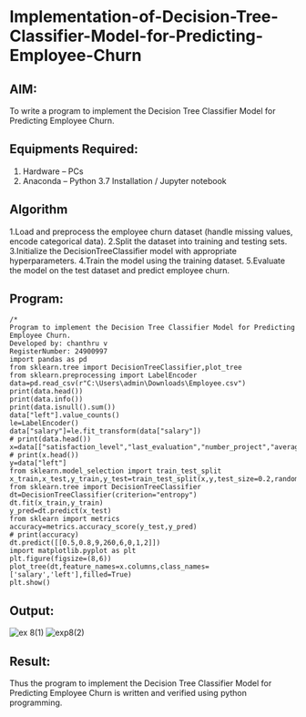 # Implementation-of-Decision-Tree-Classifier-Model-for-Predicting-Employee-Churn

## AIM:
To write a program to implement the Decision Tree Classifier Model for Predicting Employee Churn.

## Equipments Required:
1. Hardware – PCs
2. Anaconda – Python 3.7 Installation / Jupyter notebook

## Algorithm
1.Load and preprocess the employee churn dataset (handle missing values, encode categorical data).
2.Split the dataset into training and testing sets.
3.Initialize the DecisionTreeClassifier model with appropriate hyperparameters.
4.Train the model using the training dataset.
5.Evaluate the model on the test dataset and predict employee churn. 

## Program:
```
/*
Program to implement the Decision Tree Classifier Model for Predicting Employee Churn.
Developed by: chanthru v
RegisterNumber: 24900997
import pandas as pd
from sklearn.tree import DecisionTreeClassifier,plot_tree
from sklearn.preprocessing import LabelEncoder
data=pd.read_csv(r"C:\Users\admin\Downloads\Employee.csv")
print(data.head())
print(data.info())
print(data.isnull().sum())
data["left"].value_counts()
le=LabelEncoder()
data["salary"]=le.fit_transform(data["salary"])
# print(data.head())
x=data[["satisfaction_level","last_evaluation","number_project","average_montly_hours","time_sprmd_company","work_accident","promotion_last_5years","salary"]]
# print(x.head()) 
y=data["left"]
from sklearn.model_selection import train_test_split
x_train,x_test,y_train,y_test=train_test_split(x,y,test_size=0.2,random_state=100)
from sklearn.tree import DecisionTreeClassifier
dt=DecisionTreeClassifier(criterion="entropy")
dt.fit(x_train,y_train)
y_pred=dt.predict(x_test)
from sklearn import metrics
accuracy=metrics.accuracy_score(y_test,y_pred)
# print(accuracy)
dt.predict([[0.5,0.8,9,260,6,0,1,2]])
import matplotlib.pyplot as plt
plt.figure(figsize=(8,6))
plot_tree(dt,feature_names=x.columns,class_names=['salary','left'],filled=True)
plt.show()
```


## Output:
![ex 8(1)](https://github.com/user-attachments/assets/89c31021-889e-4f03-9982-458ed6d980a3)
![exp8(2)](https://github.com/user-attachments/assets/4bacb0b9-b86e-4348-90df-c8597e722c87)





## Result:
Thus the program to implement the  Decision Tree Classifier Model for Predicting Employee Churn is written and verified using python programming.
